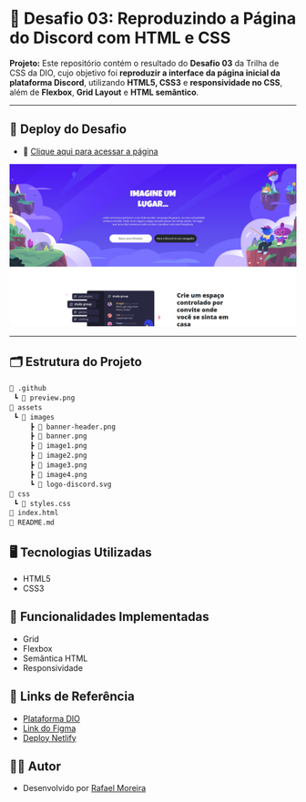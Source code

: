 # 🚀 Desafio 03: Reproduzindo a Página do Discord com HTML e CSS

**Projeto:** Este repositório contém o resultado do **Desafio 03** da Trilha de CSS da DIO, cujo objetivo foi **reproduzir a interface da página inicial da plataforma Discord**, utilizando **HTML5, CSS3** e **responsividade no CSS**, além de **Flexbox**, **Grid Layout** e **HTML semântico**.

---

## 🎯 Deploy do Desafio

- 🔗 [Clique aqui para acessar a página]()

![Preview da Página](.github/preview.png)

---

## 🗂️ Estrutura do Projeto

```bash
📁 .github
 ┗ 📄 preview.png              
📁 assets
 ┗ 📁 images                   
     ┣ 📄 banner-header.png
     ┣ 📄 banner.png
     ┣ 📄 image1.png
     ┣ 📄 image2.png
     ┣ 📄 image3.png
     ┣ 📄 image4.png
     ┗ 📄 logo-discord.svg
📁 css
 ┗ 📄 styles.css               
📄 index.html                 
📄 README.md   
```
## 🖥️ Tecnologias Utilizadas
- HTML5
- CSS3

## 📌 Funcionalidades Implementadas
- Grid
- Flexbox
- Semântica HTML
- Responsividade

## 🔗 Links de Referência

- [Plataforma DIO](https://web.dio.me/)
- [Link do Figma](https://www.figma.com/design/NRBYrG5d4DSzObv7dpTqoM/Desafio-Responsividade---DIO?node-id=1-56&t=KGIhOCCWVtPwhfE1-0)
- [Deploy Netlify]()

## 👨‍💻 Autor

- Desenvolvido por [Rafael Moreira](https://github.com/RafaeltiMoreira)